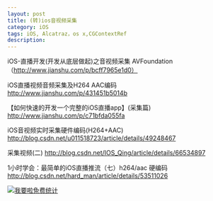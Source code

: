```yaml
---
layout: post
title: (转)ios音视频采集
category: iOS
tags: iOS, Alcatraz，os x,CGContextRef
description:
---
```


iOS-直播开发(开发从底层做起)之音视频采集 AVFoundation （http://www.jianshu.com/p/bcff7965e1d0）

iOS直播视频音频采集及H264 AAC编码  http://www.jianshu.com/p/431451b5014b

【如何快速的开发一个完整的iOS直播app】(采集篇)  http://www.jianshu.com/p/c71bfda055fa


iOS音视频实时采集硬件编码(H264+AAC)  http://blog.csdn.net/u011518723/article/details/49248467

采集视频(二)  http://blog.csdn.net/IOS_Qing/article/details/66534897


1小时学会：最简单的iOS直播推流（七）h264/aac 硬编码  http://blog.csdn.net/hard_man/article/details/53511026




<script language="javascript" type="text/javascript" src="//js.users.51.la/19176892.js"></script>
<noscript><a href="//www.51.la/?19176892" target="_blank"><img alt="&#x6211;&#x8981;&#x5566;&#x514D;&#x8D39;&#x7EDF;&#x8BA1;" src="//img.users.51.la/19176892.asp" style="border:none" /></a></noscript>


